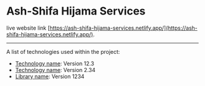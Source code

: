 # Ash-Shifa Hijama Services

live website link [https://ash-shifa-hijama-services.netlify.app/](https://ash-shifa-hijama-services.netlify.app/).

***
A list of technologies used within the project:
* [Technology name](https://example.com): Version 12.3 
* [Technology name](https://example.com): Version 2.34
* [Library name](https://example.com): Version 1234